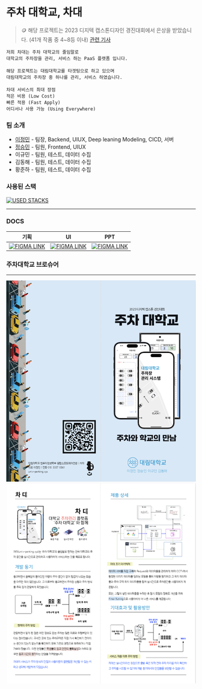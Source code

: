 # 주차 대학교, 차대

> 🪙 해당 프로젝트는
> 2023 디지텍 캡스톤디자인 경진대회에서 은상을 받았습니다. (41개 작품 중 4~8등 이내)
> [관련 기사](https://m.dhnews.co.kr/news/view/1065589841520681)

```
저희 차대는 주차 대학교의 줄임말로
대학교의 주차장을 관리, 서비스 하는 PaaS 플랫폼 입니다.

해당 프로젝트는 대림대학교를 타겟팅으로 하고 있으며
대림대학교의 주차장 중 하나를 관리, 서비스 하였습니다.

차대 서비스의 최대 장점
적은 비용 (Low Cost)
빠른 적용 (Fast Apply)
어디서나 사용 가능 (Using Everywhere)
```

### 팀 소개
- [이정민](https://github.com/jeongmingz) - 팀장, Backend, UIUX, Deep leaning Modeling, CICD, 서버
- [정승민](https://github.com/HarenKei) - 팀원, Frontend, UIUX
- 이규민 - 팀원, 테스트, 데이터 수집
- 김동해 - 팀원, 테스트, 데이터 수집
- 황준하 - 팀원, 테스트, 데이터 수집

### 사용된 스택
[![USED STACKS](https://skillicons.dev/icons?i=django,ts,nextjs,nginx)](https://skillicons.dev)

---
### DOCS
| 기획 | UI | PPT |
|------------|---------|-----------|
| [![FIGMA LINK](https://skillicons.dev/icons?i=figma)](https://www.figma.com/design/PZYxxZZ7aH49Ja7fzCqnqK/%EC%B0%A8-%EB%8C%80?node-id=553-731&t=b2GSnltjTYyWhESL-1) | [![FIGMA LINK](https://skillicons.dev/icons?i=figma)](https://www.figma.com/design/PZYxxZZ7aH49Ja7fzCqnqK/%EC%B0%A8-%EB%8C%80?node-id=13-2&t=b2GSnltjTYyWhESL-1) | [![FIGMA LINK](https://skillicons.dev/icons?i=figma)](https://www.figma.com/design/PZYxxZZ7aH49Ja7fzCqnqK/%EC%B0%A8-%EB%8C%80?node-id=553-634&t=b2GSnltjTYyWhESL-1) |

### 주차대학교 브로슈어
---
![겉지](https://github.com/univ-parking/UnivParking/blob/main/readme/%E1%84%8C%E1%85%AE%E1%84%8E%E1%85%A1%E1%84%83%E1%85%A2%E1%84%92%E1%85%A1%E1%86%A8%E1%84%80%E1%85%AD%20%E1%84%80%E1%85%A5%E1%87%80%E1%84%8C%E1%85%B5.png)
![속지](https://github.com/univ-parking/UnivParking/blob/main/readme/%E1%84%8C%E1%85%AE%E1%84%8E%E1%85%A1%E1%84%83%E1%85%A2%E1%84%92%E1%85%A1%E1%86%A8%E1%84%80%E1%85%AD%20%E1%84%89%E1%85%A9%E1%86%A8%E1%84%8C%E1%85%B5.png)
